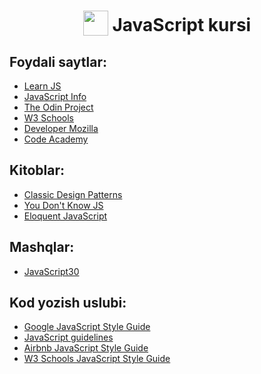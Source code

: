 <h1 align="center">
<img width="40" valign="bottom" src="https://ultimatecourses.com/static/icons/javascript.svg">
JavaScript kursi
</h1>

## Foydali saytlar:

* [Learn JS](https://www.learn-js.org/en/Welcome)
* [JavaScript Info](https://javascript.info)
* [The Odin Project](https://www.theodinproject.com/paths/foundations/courses/foundations)
* [W3 Schools](https://www.w3schools.com/js)
* [Developer Mozilla](https://developer.mozilla.org/en-US/docs/Web/JavaScript/Guide)
* [Code Academy](https://www.codecademy.com/learn/introduction-to-javascript)


## Kitoblar:

* [Classic Design Patterns](https://www.patterns.dev/posts/classic-design-patterns)
* [You Don't Know JS](https://github.com/getify/You-Dont-Know-JS/blob/master/README.md)
* [Eloquent JavaScript](https://eloquentjavascript.net)


## Mashqlar:

* [JavaScript30](https://javascript30.com)


## Kod yozish uslubi:

* [Google JavaScript Style Guide](https://google.github.io/styleguide/jsguide.html)
* [JavaScript guidelines](https://developer.mozilla.org/en-US/docs/MDN/Guidelines/Code_guidelines/JavaScript)
* [Airbnb JavaScript Style Guide](https://github.com/airbnb/javascript)
* [W3 Schools JavaScript Style Guide](https://www.w3schools.com/js/js_conventions.asp)
